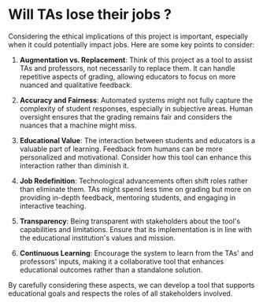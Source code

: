 # Will TAs lose their jobs ?

Considering the ethical implications of this project is important, especially when it could potentially impact jobs. Here are some key points to consider:

1. **Augmentation vs. Replacement**: Think of this project as a tool to assist TAs and professors, not necessarily to replace them. It can handle repetitive aspects of grading, allowing educators to focus on more nuanced and qualitative feedback.

2. **Accuracy and Fairness**: Automated systems might not fully capture the complexity of student responses, especially in subjective areas. Human oversight ensures that the grading remains fair and considers the nuances that a machine might miss.

3. **Educational Value**: The interaction between students and educators is a valuable part of learning. Feedback from humans can be more personalized and motivational. Consider how this tool can enhance this interaction rather than diminish it.

4. **Job Redefinition**: Technological advancements often shift roles rather than eliminate them. TAs might spend less time on grading but more on providing in-depth feedback, mentoring students, and engaging in interactive teaching.

5. **Transparency**: Being transparent with stakeholders about the tool's capabilities and limitations. Ensure that its implementation is in line with the educational institution's values and mission.

6. **Continuous Learning**: Encourage the system to learn from the TAs' and professors' inputs, making it a collaborative tool that enhances educational outcomes rather than a standalone solution.

By carefully considering these aspects, we can develop a tool that supports educational goals and respects the roles of all stakeholders involved.
